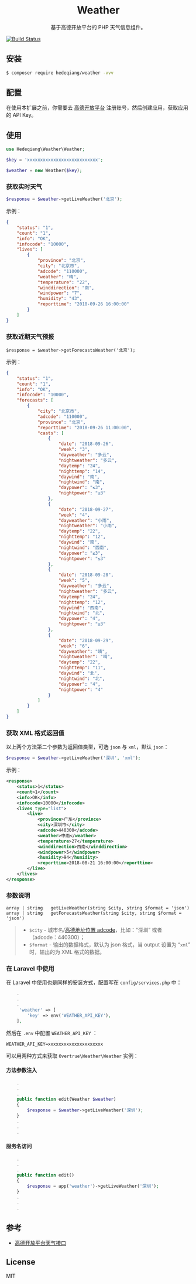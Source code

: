 
<h1 align="center">Weather</h1>

<p align="center">基于高德开放平台的 PHP 天气信息组件。</p>

[![Build Status](https://travis-ci.org/hedeqiang/weather.svg?branch=master)](https://travis-ci.org/hedeqiang/weather)

## 安装

```sh
$ composer require hedeqiang/weather -vvv
```

## 配置

在使用本扩展之前，你需要去 [高德开放平台](https://lbs.amap.com/dev/id/newuser) 注册账号，然后创建应用，获取应用的 API Key。


## 使用

```php
use Hedeqiang\Weather\Weather;

$key = 'xxxxxxxxxxxxxxxxxxxxxxxxxxx';

$weather = new Weather($key);
```

###  获取实时天气

```php
$response = $weather->getLiveWeather('北京');
```
示例：

```json
{
    "status": "1",
    "count": "1",
    "info": "OK",
    "infocode": "10000",
    "lives": [
        {
            "province": "北京",
            "city": "北京市",
            "adcode": "110000",
            "weather": "晴",
            "temperature": "22",
            "winddirection": "南",
            "windpower": "7",
            "humidity": "43",
            "reporttime": "2018-09-26 16:00:00"
        }
    ]
}
```

### 获取近期天气预报

```
$response = $weather->getForecastsWeather('北京');
```
示例：

```json
{
    "status": "1",
    "count": "1",
    "info": "OK",
    "infocode": "10000",
    "forecasts": [
        {
            "city": "北京市",
            "adcode": "110000",
            "province": "北京",
            "reporttime": "2018-09-26 11:00:00",
            "casts": [
                {
                    "date": "2018-09-26",
                    "week": "3",
                    "dayweather": "多云",
                    "nightweather": "多云",
                    "daytemp": "24",
                    "nighttemp": "14",
                    "daywind": "南",
                    "nightwind": "南",
                    "daypower": "≤3",
                    "nightpower": "≤3"
                },
                {
                    "date": "2018-09-27",
                    "week": "4",
                    "dayweather": "小雨",
                    "nightweather": "小雨",
                    "daytemp": "22",
                    "nighttemp": "12",
                    "daywind": "南",
                    "nightwind": "西南",
                    "daypower": "≤3",
                    "nightpower": "≤3"
                },
                {
                    "date": "2018-09-28",
                    "week": "5",
                    "dayweather": "多云",
                    "nightweather": "多云",
                    "daytemp": "24",
                    "nighttemp": "12",
                    "daywind": "西南",
                    "nightwind": "北",
                    "daypower": "4",
                    "nightpower": "≤3"
                },
                {
                    "date": "2018-09-29",
                    "week": "6",
                    "dayweather": "晴",
                    "nightweather": "晴",
                    "daytemp": "22",
                    "nighttemp": "11",
                    "daywind": "北",
                    "nightwind": "北",
                    "daypower": "4",
                    "nightpower": "4"
                }
            ]
        }
    ]
}
```

### 获取 XML 格式返回值

以上两个方法第二个参数为返回值类型，可选 `json` 与 `xml`，默认 `json`：

```php
$response = $weather->getLiveWeather('深圳', 'xml');
```

示例：

```xml
<response>
    <status>1</status>
    <count>1</count>
    <info>OK</info>
    <infocode>10000</infocode>
    <lives type="list">
        <live>
            <province>广东</province>
            <city>深圳市</city>
            <adcode>440300</adcode>
            <weather>中雨</weather>
            <temperature>27</temperature>
            <winddirection>西南</winddirection>
            <windpower>5</windpower>
            <humidity>94</humidity>
            <reporttime>2018-08-21 16:00:00</reporttime>
        </live>
    </lives>
</response>
```

### 参数说明

```
array | string   getLiveWeather(string $city, string $format = 'json')
array | string   getForecastsWeather(string $city, string $format = 'json')
```

> - `$city` - 城市名/[高德地址位置 adcode](https://lbs.amap.com/api/webservice/guide/api/district)，比如：“深圳” 或者（adcode：440300）；
> - `$format`  - 输出的数据格式，默认为 json 格式，当 output 设置为 “`xml`” 时，输出的为 XML 格式的数据。


### 在 Laravel 中使用

在 Laravel 中使用也是同样的安装方式，配置写在 `config/services.php` 中：

```php
    .
    .
    .
     'weather' => [
        'key' => env('WEATHER_API_KEY'),
    ],
```

然后在 `.env` 中配置 `WEATHER_API_KEY` ：

```env
WEATHER_API_KEY=xxxxxxxxxxxxxxxxxxxxx
```

可以用两种方式来获取 `Overtrue\Weather\Weather` 实例：

#### 方法参数注入

```php
    .
    .
    .
    public function edit(Weather $weather) 
    {
        $response = $weather->getLiveWeather('深圳');
    }
    .
    .
    .
```

#### 服务名访问

```php
    .
    .
    .
    public function edit() 
    {
        $response = app('weather')->getLiveWeather('深圳');
    }
    .
    .
    .

```

## 参考

- [高德开放平台天气接口](https://lbs.amap.com/api/webservice/guide/api/weatherinfo/)

## License

MIT